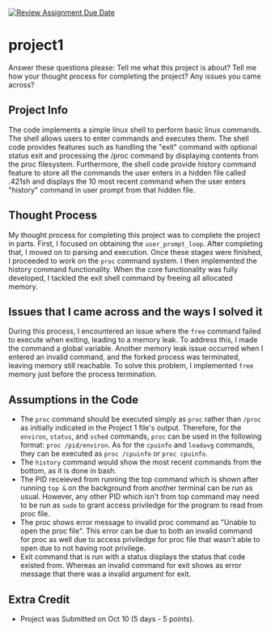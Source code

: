 [![Review Assignment Due Date](https://classroom.github.com/assets/deadline-readme-button-24ddc0f5d75046c5622901739e7c5dd533143b0c8e959d652212380cedb1ea36.svg)](https://classroom.github.com/a/xR-cYv8r)
# project1
Answer these questions please:
Tell me what this project is about?
Tell me how your thought process for completing the project?
Any issues you came across?

## Project Info

The code implements a simple linux shell to perform basic linux commands. The shell allows users to enter commands and executes them. The shell code provides features such as handling the "exit" command with optional status exit and processing the /proc command by displaying contents from the proc filesystem. Furthermore, the shell code provide history command feature to store all the commands the user enters in a hidden file called .421sh and displays the 10 most recent command when the user enters "history" command in user prompt from that hidden file.

## Thought Process

My thought process for completing this project was to complete the project in parts. First, I focused on obtaining the `user_prompt_loop`. After completing that, I moved on to parsing and execution. Once these stages were finished, I proceeded to work on the `proc` command system. I then implemented the history command functionality. When the core functionality was fully developed, I tackled the exit shell command by freeing all allocated memory. 

## Issues that I came across and the ways I solved it
During this process, I encountered an issue where the `free` command failed to execute when exiting, leading to a memory leak. To address this, I made the command a global variable. Another memory leak issue occurred when I entered an invalid command, and the forked process was terminated, leaving memory still reachable. To solve this problem, I implemented `free` memory just before the process termination.

## Assumptions in the Code

- The `proc` command should be executed simply as `proc` rather than `/proc` as initially indicated in the Project 1 file's output. Therefore, for the `environ`, `status`, and `sched` commands, `proc` can be used in the following format: `proc /pid/environ`. As for the `cpuinfo` and `loadavg` commands, they can be executed as `proc /cpuinfo` or `proc cpuinfo`. 
- The `history` command would show the most recent commands from the bottom, as it is done in bash.
- The PID receieved from running the top command which is shown after running `top &` on the background from another terminal can be run as usual. However, any other PID which isn't from top command may need to be run as `sudo` to grant access priviledge for the program to read from proc file.
- The proc shows error message to invalid proc command as "Unable to open the proc file". This error can be due to both an invalid command for proc as well due to access priviledge for proc file that wasn't able to open due to not having root privilege.
- Exit command that is run with a status displays the status that code existed from. Whereas an invalid command for exit shows as error message that there was a invalid argument for exit. 

## Extra Credit

- Project was Submitted on Oct 10 (5 days - 5 points). 
